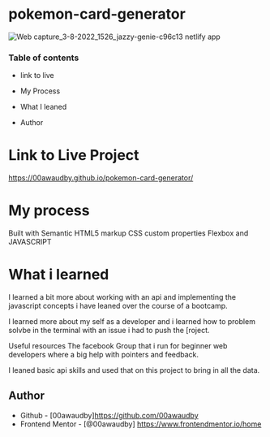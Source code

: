 # pokemon-card-generator

![Web capture_3-8-2022_1526_jazzy-genie-c96c13 netlify app](https://user-images.githubusercontent.com/84845712/185974870-452371ac-5490-450e-bbef-acd565101042.jpeg)



### Table of contents

- link to live

- My Process

- What I leaned

- Author

# Link to Live Project 
https://00awaudby.github.io/pokemon-card-generator/


# My process 
Built with Semantic HTML5 markup CSS custom properties Flexbox and JAVASCRIPT

# What i learned

I learned a bit more about working with an api and implementing the javascript concepts i have leaned over the course of a bootcamp.

I learned more about my self as a developer and i learned how to problem solvbe in the terminal with an issue i had to push the [roject.

Useful resources The facebook Group that i run for beginner web developers where a big help with pointers and feedback.


I leaned basic api skills and used that on this project to bring in all the data.




## Author

- Github - [00awaudby]https://github.com/00awaudby
- Frontend Mentor - [@00awaudby] https://www.frontendmentor.io/home



